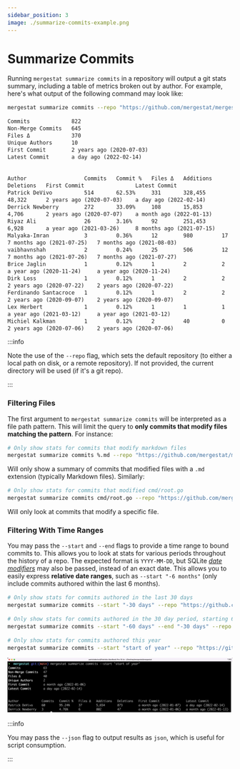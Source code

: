 ```yaml
---
sidebar_position: 3
image: ./summarize-commits-example.png
---
```


# Summarize Commits

Running `mergestat summarize commits` in a repository will output a git stats summary, including a table of metrics broken out by author.
For example, here's what output of the following command may look like:

```bash
mergestat summarize commits --repo "https://github.com/mergestat/mergestat"
```

```
Commits             822
Non-Merge Commits   645
Files Δ             370
Unique Authors      10
First Commit        2 years ago (2020-07-03)
Latest Commit       a day ago (2022-02-14)


Author                  Commits   Commit %   Files Δ   Additions   Deletions   First Commit                Latest Commit
Patrick DeVivo          514       62.53%     331       328,455     48,322      2 years ago (2020-07-03)    a day ago (2022-02-14)
Derrick Newberry        272       33.09%     108       15,853      4,706       2 years ago (2020-07-07)    a month ago (2022-01-13)
Riyaz Ali               26        3.16%      92        251,453     6,928       a year ago (2021-03-26)     8 months ago (2021-07-15)
Malyaka-Imran           3         0.36%      12        980         17          7 months ago (2021-07-25)   7 months ago (2021-08-03)
vaibhavnshah            2         0.24%      25        506         12          7 months ago (2021-07-26)   7 months ago (2021-07-27)
Brice Jaglin            1         0.12%      1         2           2           a year ago (2020-11-24)     a year ago (2020-11-24)
Dirk Loss               1         0.12%      1         2           2           2 years ago (2020-07-22)    2 years ago (2020-07-22)
Ferdinando Santacroce   1         0.12%      1         2           2           2 years ago (2020-09-07)    2 years ago (2020-09-07)
Lex Herbert             1         0.12%      1         1           1           a year ago (2021-03-12)     a year ago (2021-03-12)
Michiel Kalkman         1         0.12%      2         40          0           2 years ago (2020-07-06)    2 years ago (2020-07-06)
```

:::info

Note the use of the `--repo` flag, which sets the default repository (to either a local path on disk, or a remote repository).
If not provided, the current directory will be used (if it's a git repo).

:::

### Filtering Files

The first argument to `mergestat summarize commits` will be interpreted as a file path pattern.
This will limit the query to **only commits that modify files matching the pattern**.
For instance:

```bash
# Only show stats for commits that modify markdown files
mergestat summarize commits %.md --repo "https://github.com/mergestat/mergestat"
```

Will only show a summary of commits that modified files with a `.md` extension (typically Markdown files).
Similarly:

```bash
# Only show stats for commits that modified cmd/root.go
mergestat summarize commits cmd/root.go --repo "https://github.com/mergestat/mergestat"
```

Will only look at commits that modify a specific file.

### Filtering With Time Ranges

You may pass the `--start` and `--end` flags to provide a time range to bound commits to.
This allows you to look at stats for various periods throughout the history of a repo.
The expected format is `YYYY-MM-DD`, but SQLite *[date modifiers](https://www.sqlite.org/lang_datefunc.html)* may also be passed, instead of an exact date.
This allows you to easily express **relative date ranges**, such as `--start "-6 months"` (only include commits authored within the last 6 months).

```bash
# Only show stats for commits authored in the last 30 days
mergestat summarize commits --start "-30 days" --repo "https://github.com/mergestat/mergestat"
```

```bash
# Only show stats for commits authored in the 30 day period, starting 60 days ago
mergestat summarize commits --start "-60 days" --end "-30 days" --repo "https://github.com/mergestat/mergestat"
```

```bash
# Only show stats for commits authored this year
mergestat summarize commits --start "start of year" --repo "https://github.com/mergestat/mergestat"
```

![Screenshot of Output](summarize-commits-example.png)

:::info

You may pass the `--json` flag to output results as `json`, which is useful for script consumption.

:::
